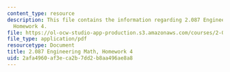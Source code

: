 ```yaml
---
content_type: resource
description: This file contains the information regarding 2.087 Engineering Math,
  Homework 4.
file: https://ol-ocw-studio-app-production.s3.amazonaws.com/courses/2-087-engineering-math-differential-equations-and-linear-algebra-fall-2014/2afa4960af3eca2b7dd2b8aa496ae8a8_MIT2_087F14_Homework4.pdf
file_type: application/pdf
resourcetype: Document
title: 2.087 Engineering Math, Homework 4
uid: 2afa4960-af3e-ca2b-7dd2-b8aa496ae8a8
---
```

